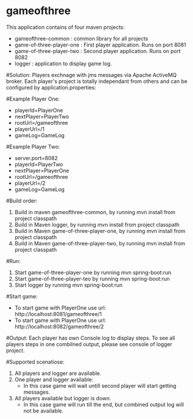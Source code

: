 # gameofthree
This application contains of four maven projects:
 - gameofthree-common : common library for all projects
 - game-of-three-player-one : First player application. Runs on port 8081
 - game-of-three-player-two : Second player application. Runs on port 8082
 - logger : application to display game log.


#Solution:
Players exchnage with jms messages via Apache ActiveMQ broker.
Each player's project is totally independant from others and can be configured by application.properties:

#Example Player One:
- playerId=PlayerOne
- nextPlayer=PlayerTwo
- rootUrl=/gameofthree
- playerUrl=/1
- gameLog=GameLog
	
#Example Player Two:
- server.port=8082
- playerId=PlayerTwo
- nextPlayer=PlayerOne
- rootUrl=/gameofthree
- playerUrl=/2
- gameLog=GameLog
	
#Build order:
1. Build in maven gameofthree-common, by running mvn install from project classpath
2. Build in Maven logger, by running mvn install from project classpath
2. Build in Maven game-of-three-player-one, by running mvn install from project classpath
4. Build in Maven game-of-three-player-two, by running mvn install from project classpath
	
#Run:
1. Start game-of-three-player-one by running mvn spring-boot:run
1. Start game-of-three-player-teo by running mvn spring-boot:run
1. Start logger by running mvn spring-boot:run

#Start game:
 - To start game with PlayerOne use url: http://localhost:8081/gameofthree/1
 - To start game with PlayerOne use url: http://localhost:8082/gameofthree/2

#Output:
Each player has own Console log to display steps.
To see all players steps in one combilned output, please see console of logger project.

#Supported scenatiose:
1. All players and logger are available.
2. One player and logger available:
	- In this case game will wait untill second player will start getting messages.
3. All players available but logger is down.
	- In this case game will run till the end, but combined output log will not be available.
